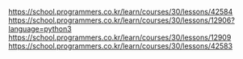 https://school.programmers.co.kr/learn/courses/30/lessons/42584
https://school.programmers.co.kr/learn/courses/30/lessons/12906?language=python3
https://school.programmers.co.kr/learn/courses/30/lessons/12909
https://school.programmers.co.kr/learn/courses/30/lessons/42583
